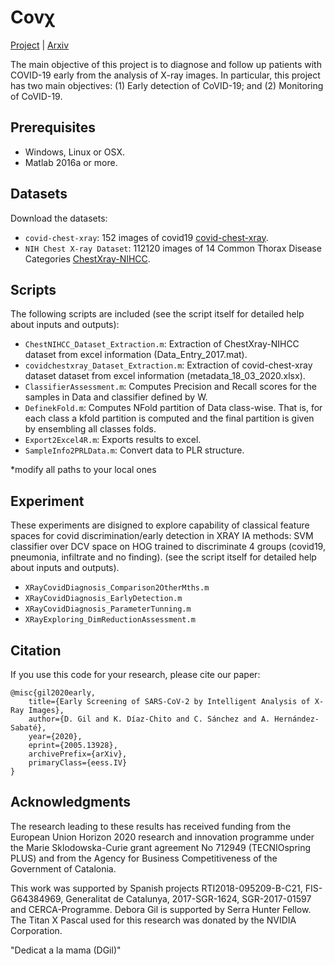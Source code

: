 
# Covχ
[Project](http://iam.cvc.uab.es/portfolio/covair/) | [Arxiv](https://arxiv.org/abs/2005.13928)

The main objective of this project is to diagnose and follow up patients with COVID-19 early 
from the analysis of X-ray images. In particular, this project has two main objectives: 
(1) Early detection of CoVID-19; and (2) Monitoring of CoVID-19.

## Prerequisites
- Windows, Linux or OSX.
- Matlab 2016a or more.

## Datasets
Download the datasets: 

- `covid-chest-xray`: 152 images of covid19 [covid-chest-xray](https://www.kaggle.com/bachrr/covid-chest-xray). 
- `NIH Chest X-ray Dataset`: 112120 images of 14 Common Thorax Disease Categories [ChestXray-NIHCC](http://academictorrents.com/details/557481faacd824c83fbf57dcf7b6da9383b3235a). 

## Scripts 

The following scripts are included (see the script itself for detailed help about inputs and outputs):

- `ChestNIHCC_Dataset_Extraction.m`: Extraction of ChestXray-NIHCC dataset from excel information (Data_Entry_2017.mat).
- `covidchestxray_Dataset_Extraction.m`: Extraction of covid-chest-xray dataset dataset from excel information (metadata_18_03_2020.xlsx).
- `ClassifierAssessment.m`:  Computes Precision and Recall scores for the samples in Data and classifier defined by W.
- `DefinekFold.m`: Computes NFold partition of Data class-wise. That is, for each class a kfold partition is computed and the final partition is given by ensembling all classes folds.
- `Export2Excel4R.m`: Exports results to excel.
- `SampleInfo2PRLData.m`: Convert data to PLR structure.

*modify all paths to your local ones

## Experiment

These experiments are disigned to explore capability of classical feature spaces for covid discrimination/early detection in XRAY IA methods: SVM classifier over DCV space on HOG trained to discriminate 4 groups (covid19, pneumonia, infiltrate and no finding). 
(see the script itself for detailed help about inputs and outputs).

- `XRayCovidDiagnosis_Comparison2OtherMths.m`
- `XRayCovidDiagnosis_EarlyDetection.m`
- `XRayCovidDiagnosis_ParameterTunning.m`
- `XRayExploring_DimReductionAssessment.m`


## Citation
If you use this code for your research, please cite our paper:

```
@misc{gil2020early,
    title={Early Screening of SARS-CoV-2 by Intelligent Analysis of X-Ray Images},
    author={D. Gil and K. Díaz-Chito and C. Sánchez and A. Hernández-Sabaté},
    year={2020},
    eprint={2005.13928},
    archivePrefix={arXiv},
    primaryClass={eess.IV}
}
```


## Acknowledgments

The research leading to these results has received funding from the European Union Horizon 2020 research and
innovation programme under the Marie Sklodowska-Curie grant agreement No 712949 (TECNIOspring PLUS) and
from the Agency for Business Competitiveness of the Government of Catalonia.

This work was supported by Spanish projects RTI2018-095209-B-C21, FIS-G64384969, Generalitat de Catalunya,
2017-SGR-1624, SGR-2017-01597 and CERCA-Programme. Debora Gil is supported by Serra Hunter Fellow. The Titan X Pascal used
for this research was donated by the NVIDIA Corporation.

"Dedicat a la mama (DGil)"